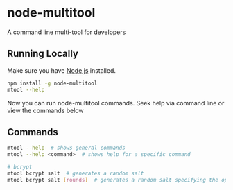 # node-multitool

A command line multi-tool for developers

## Running Locally

Make sure you have [Node.js](http://nodejs.org/) installed.

```sh
npm install -g node-multitool
mtool --help
```

Now you can run node-multitool commands. Seek help via command line or view the commands below

## Commands

```sh
mtool --help  # shows general commands
mtool --help <command>  # shows help for a specific command

# bcrypt
mtool bcrypt salt  # generates a random salt
mtool bcrypt salt [rounds]  # generates a random salt specifying the optional number of rounds to process the data 
```